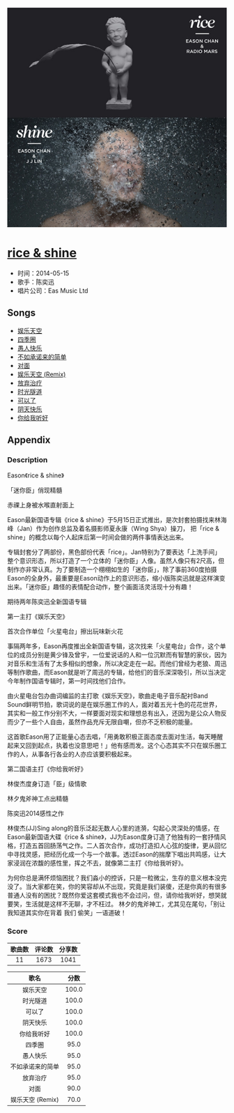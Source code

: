 <p align="center">
	<img src="imgs/rice_shine.jpg" alt="album_img" />
</p>

# [rice & shine](https://music.163.com/album?id=2801259)

* 时间：2014-05-15
* 歌手：陈奕迅
* 唱片公司：Eas Music Ltd
## Songs

* [娱乐天空](songs/娱乐天空_28481104/README.md)
* [四季圈](songs/四季圈_28481817/README.md)
* [愚人快乐](songs/愚人快乐_28465267/README.md)
* [不如承诺来的简单](songs/不如承诺来的简单_28563311/README.md)
* [对面](songs/对面_28563312/README.md)
* [娱乐天空 (Remix)](songs/娱乐天空_remix__28563313/README.md)
* [放弃治疗](songs/放弃治疗_28563315/README.md)
* [时光隧道](songs/时光隧道_28563314/README.md)
* [可以了](songs/可以了_28481818/README.md)
* [阴天快乐](songs/阴天快乐_28563317/README.md)
* [你给我听好](songs/你给我听好_28481103/README.md)
## Appendix

### Description

Eason《rice & shine》

「迷你臣」俏现精髓

赤祼上身被水喉直射面上

Eason最新国语专辑《rice & shine》于5月15日正式推出，是次封套拍摄找来林海峰（Jan）作为创作总监及着名摄影师夏永康（Wing Shya）操刀， 把「rice & shine」的概念以每个人起床后第一时间会做的两件事情表达出来。

专辑封套分了两部份，黑色部份代表「rice」。Jan特别为了要表达「上洗手间」整个意识形态，所以打造了一个立体的「迷你臣」人像。虽然人像只有2尺高，但制作亦非常认真。为了要制造一个栩栩如生的「迷你臣」，除了事前360度拍摄Eason的全身外，最重要是Eason动作上的意识形态，缩小版陈奕迅就是这样演变出来。「迷你臣」趣怪的表情配合动作，整个画面活灵活现十分有趣！

期待两年陈奕迅全新国语专辑

第一主打《娱乐天空》

首次合作单位「火星电台」擦出玩味新火花

事隔两年多，Eason再度推出全新国语专辑，这次找来「火星电台」合作，这个单位的成员分别是黄少锋及曾宇，一位爱说话的人和一位沉默而有智慧的家伙，因为对音乐和生活有了太多相似的想象，所以决定走在一起。而他们曾经为老狼、周迅等制作歌曲，而Eason就是听了周迅的专辑，给他们的音乐深深吸引，所以当决定今年制作国语专辑时，第一时间找他们合作。

由火星电台包办曲词编监的主打歌《娱乐天空》，歌曲走电子音乐配衬Band Sound鲜明节拍，歌词说的是在娱乐圈工作的人，面对着五光十色的花花世界，其实和一般工作分别不大，一样要面对现实和理想总有出入，还因为是公众人物反而少了一些个人自由，虽然作品充斥无限自嘲，但亦不乏积极的能量。

这首歌Eason用了正能量心态去唱，「用勇敢积极正面态度去面对生活，每天睡醒起来又回到起点，执着也没意思吧！」他有感而发。这个心态其实不只在娱乐圈工作的人，从事各行各业的人亦应该要积极起来。

第二国语主打《你给我听好》

林俊杰度身订造「臣」级情歌

林夕鬼斧神工点出精髓

陈奕迅2014感性之作

林俊杰(JJ)Sing along的音乐泛起无数人心里的涟漪，勾起心灵深处的情感，在Eason最新国语大碟《rice & shine》，JJ为Eason度身订造了他独有的一套抒情风格，打造五首回肠荡气之作。二人首次合作，成功打造扣人心弦的旋律，更从回忆中寻找灵感，把经历化成一个与一个故事。透过Eason的揣摩下唱出共鸣感，让大家浸润在浓馥的感性里，挥之不去，就像第二主打《你给我听好》。

为何你总是满怀烦恼困扰？我们淼小的控诉，只是一粒微尘，生存的意义根本没完没了。当大家都在笑，你的笑容却从不出现，究竟是我们装傻，还是你真的有很多普通人没有的困扰？既然你爱这套模式我也不会过问，但，请你给我听好，想哭就要笑，生活就是这样不无聊，才不枉过。 林夕的鬼斧神工，尤其见在尾句，「别让我知道其实你在背着 我们 偷笑」一语道破！

### Score

|歌曲数|评论数|分享数|
|:---:|:---:|:---:|
|11|1673|1041|

|歌名|分数|
|:---:|:---:|
|娱乐天空|100.0
|时光隧道|100.0
|可以了|100.0
|阴天快乐|100.0
|你给我听好|100.0
|四季圈|95.0
|愚人快乐|95.0
|不如承诺来的简单|95.0
|放弃治疗|95.0
|对面|90.0
|娱乐天空 (Remix)|70.0
